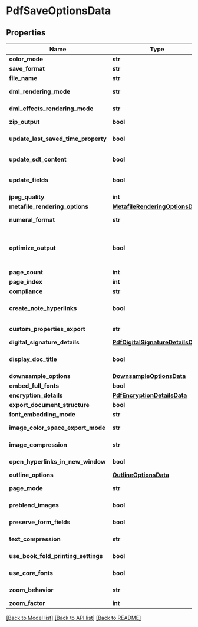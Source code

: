 # PdfSaveOptionsData

## Properties
Name | Type | Description | Notes
------------ | ------------- | ------------- | -------------
**color_mode** | **str** | Gets or sets a value determining how colors are rendered. { Normal | Grayscale} | [optional] 
**save_format** | **str** | format of save | [optional] 
**file_name** | **str** | name of destination file | [optional] 
**dml_rendering_mode** | **str** | Gets or sets a value determining how DrawingML shapes are rendered. { Fallback | DrawingML } | [optional] 
**dml_effects_rendering_mode** | **str** | Gets or sets a value determining how DrawingML effects are rendered. { Simplified | None | Fine } | [optional] 
**zip_output** | **bool** | Controls zip output or not. Default value is false. | [optional] 
**update_last_saved_time_property** | **bool** | Gets or sets a value determining whether the Aspose.Words.Properties.BuiltInDocumentProperties.LastSavedTime property is updated before saving. | [optional] 
**update_sdt_content** | **bool** | Gets or sets value determining whether content of  is updated before saving. | [optional] 
**update_fields** | **bool** | Gets or sets a value determining if fields should be updated before saving the document to a fixed page format. Default value for this property is true | [optional] 
**jpeg_quality** | **int** | Determines the quality of the JPEG images inside PDF document. | [optional] 
**metafile_rendering_options** | [**MetafileRenderingOptionsData**](MetafileRenderingOptionsData.md) | Allows to specify metafile rendering options. | [optional] 
**numeral_format** | **str** | Indicates the symbol set that is used to represent numbers while rendering to fixed page formats | [optional] 
**optimize_output** | **bool** | Flag indicates whether it is required to optimize output of XPS.  If this flag is set redundant nested canvases and empty canvases are removed, also neighbor glyphs with the same formatting are concatenated.  Note: The accuracy of the content display may be affected if this property is set to true.  Default is false. | [optional] 
**page_count** | **int** | Determines number of pages to render | [optional] 
**page_index** | **int** | Determines 0-based index of the first page to render | [optional] 
**compliance** | **str** | Specifies the PDF standards compliance level for output documents | [optional] 
**create_note_hyperlinks** | **bool** | Specifies whether to convert footnote/endnote references in main text story into active hyperlinks. When clicked the hyperlink will lead to the corresponding footnote/endnote. Default is false. | [optional] 
**custom_properties_export** | **str** | Gets or sets a value determining the way  are exported to PDF file. Default value is . | [optional] 
**digital_signature_details** | [**PdfDigitalSignatureDetailsData**](PdfDigitalSignatureDetailsData.md) | Specifies the details for signing the output PDF document | [optional] 
**display_doc_title** | **bool** | A flag specifying whether the window’s title bar should display the document title taken from the Title entry of the document information dictionary. | [optional] 
**downsample_options** | [**DownsampleOptionsData**](DownsampleOptionsData.md) | Allows to specify downsample options. | [optional] 
**embed_full_fonts** | **bool** | Controls how fonts are embedded into the resulting PDF documents | [optional] 
**encryption_details** | [**PdfEncryptionDetailsData**](PdfEncryptionDetailsData.md) | Specifies the details for encrypting the output PDF document | [optional] 
**export_document_structure** | **bool** | Determines whether or not to export document structure | [optional] 
**font_embedding_mode** | **str** | Specifies the font embedding mode | [optional] 
**image_color_space_export_mode** | **str** | Specifies how the color space will be selected for the images in PDF document. | [optional] 
**image_compression** | **str** | Specifies compression type to be used for all images in the document | [optional] 
**open_hyperlinks_in_new_window** | **bool** | Determines whether hyperlinks in the output Pdf document are forced to be opened in a new window (or tab) of a browser | [optional] 
**outline_options** | [**OutlineOptionsData**](OutlineOptionsData.md) | Allows to specify outline options | [optional] 
**page_mode** | **str** | Specifies how the PDF document should be displayed when opened in the PDF reader | [optional] 
**preblend_images** | **bool** | Gets or sets a value determining whether or not to preblend transparent images with black background color. | [optional] 
**preserve_form_fields** | **bool** | Specifies whether to preserve Microsoft Word form fields as form fields in PDF or convert them to text | [optional] 
**text_compression** | **str** | Specifies compression type to be used for all textual content in the document | [optional] 
**use_book_fold_printing_settings** | **bool** | Determines whether the document should be saved using a booklet printing layout | [optional] 
**use_core_fonts** | **bool** | Determines whether or not to substitute TrueType fonts Arial, Times New Roman, Courier New and Symbol with core PDF Type 1 fonts | [optional] 
**zoom_behavior** | **str** | Determines what type of zoom should be applied when a document is opened with a PDF viewer | [optional] 
**zoom_factor** | **int** | Determines zoom factor (in percentages) for a document | [optional] 

[[Back to Model list]](../README.md#documentation-for-models) [[Back to API list]](../README.md#documentation-for-api-endpoints) [[Back to README]](../README.md)


